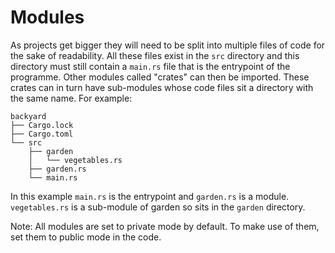 # Modules
As projects get bigger they will need to be split into multiple files of code for the sake of readability. All these files exist in the `src` directory and this directory must still contain a `main.rs` file that is the entrypoint of the programme. Other modules called "crates" can then be imported. These crates can in turn have sub-modules whose code files sit a directory with the same name. For example:

```
backyard
├── Cargo.lock
├── Cargo.toml
└── src
    ├── garden
    │   └── vegetables.rs
    ├── garden.rs
    └── main.rs
```

In this example `main.rs` is the entrypoint and `garden.rs` is a module. `vegetables.rs` is a sub-module of garden so sits in the `garden` directory.

Note: All modules are set to private mode by default. To make use of them, set them to public mode in the code.